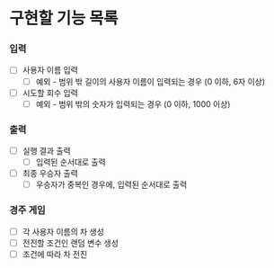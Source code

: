 # 구현할 기능 목록

### 입력

- [ ] 사용자 이름 입력
  - [ ] 예외 - 범위 밖 길이의 사용자 이름이 입력되는 경우 (0 이하, 6자 이상)
- [ ] 시도할 회수 입력
  - [ ] 예외 - 범위 밖의 숫자가 입력되는 경우 (0 이하, 1000 이상)

### 출력

- [ ] 실행 결과 출력
  - [ ] 입력된 순서대로 출력
- [ ] 최종 우승자 출력
  - [ ] 우승자가 중복인 경우에, 입력된 순서대로 출력

### 경주 게임

- [ ] 각 사용자 이름의 차 생성
- [ ] 전진할 조건인 랜덤 변수 생성
- [ ] 조건에 따라 차 전진